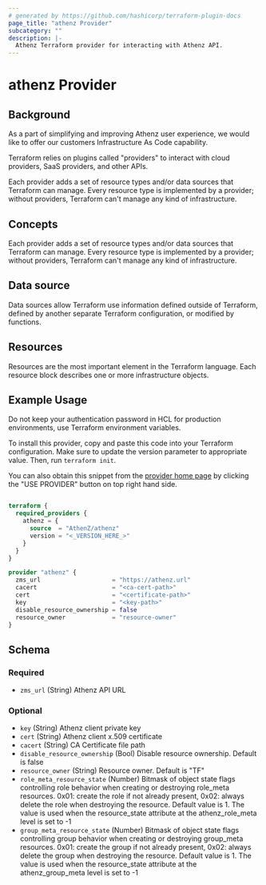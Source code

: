 ```yaml
---
# generated by https://github.com/hashicorp/terraform-plugin-docs
page_title: "athenz Provider"
subcategory: ""
description: |-
  Athenz Terraform provider for interacting with Athenz API.
---
```


# athenz Provider

## Background

As a part of simplifying and improving Athenz user experience, we would like to offer our customers Infrastructure As
Code capability.

Terraform relies on plugins called "providers" to interact with cloud providers, SaaS providers, and other APIs.

Each provider adds a set of resource types and/or data sources that Terraform can manage. Every resource type is
implemented by a provider; without providers, Terraform can't manage any kind of infrastructure.

## Concepts

Each provider adds a set of resource types and/or data sources that Terraform can manage.
Every resource type is implemented by a provider; without providers, Terraform can't manage any kind of infrastructure.

## Data source

Data sources allow Terraform use information defined outside of Terraform, defined by another separate Terraform
configuration, or modified by functions.

## Resources

Resources are the most important element in the Terraform language. Each resource block describes one or more
infrastructure objects.

## Example Usage

Do not keep your authentication password in HCL for production environments, use Terraform environment variables.

To install this provider, copy and paste this code into your Terraform configuration. Make sure to update the version
parameter to appropriate value. Then, run `terraform init`.

You can also obtain this snippet from
the [provider home page](https://registry.terraform.io/providers/AthenZ/athenz/latest) by clicking the "USE PROVIDER"
button on top right hand side.

```terraform

terraform {
  required_providers {
    athenz = {
      source  = "AthenZ/athenz"
      version = "<_VERSION_HERE_>"
    }
  }
}

provider "athenz" {
  zms_url                    = "https://athenz.url"
  cacert                     = "<ca-cert-path>"
  cert                       = "<certificate-path>"
  key                        = "<key-path>"
  disable_resource_ownership = false
  resource_owner             = "resource-owner"
}
```

<!-- schema generated by tfplugindocs -->

## Schema

### Required

- `zms_url` (String) Athenz API URL

### Optional

- `key` (String) Athenz client private key
- `cert` (String) Athenz client x.509 certificate
- `cacert` (String) CA Certificate file path
- `disable_resource_ownership` (Bool) Disable resource ownership. Default is false
- `resource_owner` (String) Resource owner. Default is "TF"
- `role_meta_resource_state` (Number) Bitmask of object state flags controlling role behavior when creating or destroying role_meta resources. 0x01: create the role if not already present, 0x02: always delete the role when destroying the resource. Default value is 1. The value is used when the resource_state attribute at the athenz_role_meta level is set to -1
- `group_meta_resource_state` (Number) Bitmask of object state flags controlling group behavior when creating or destroying group_meta resources. 0x01: create the group if not already present, 0x02: always delete the group when destroying the resource. Default value is 1. The value is used when the resource_state attribute at the athenz_group_meta level is set to -1
